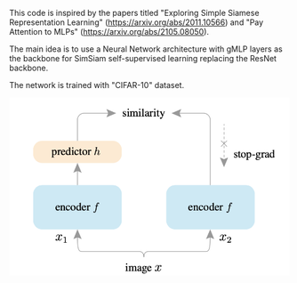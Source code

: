 This code is inspired by the papers titled "Exploring Simple Siamese Representation Learning" (https://arxiv.org/abs/2011.10566) and "Pay Attention to MLPs" (https://arxiv.org/abs/2105.08050).

The main idea is to use a Neural Network architecture with gMLP layers as the backbone for SimSiam self-supervised learning replacing the ResNet backbone.

The network is trained with "CIFAR-10" dataset.

![Alt text](SimSiam.png?raw=true "Image")

